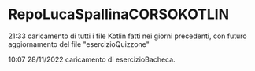 # RepoLucaSpallinaCORSOKOTLIN

21:33 caricamento di tutti i file Kotlin fatti nei giorni precedenti, con futuro aggiornamento del file "esercizioQuizzone"

10:07 28/11/2022 caricamento di esercizioBacheca.
